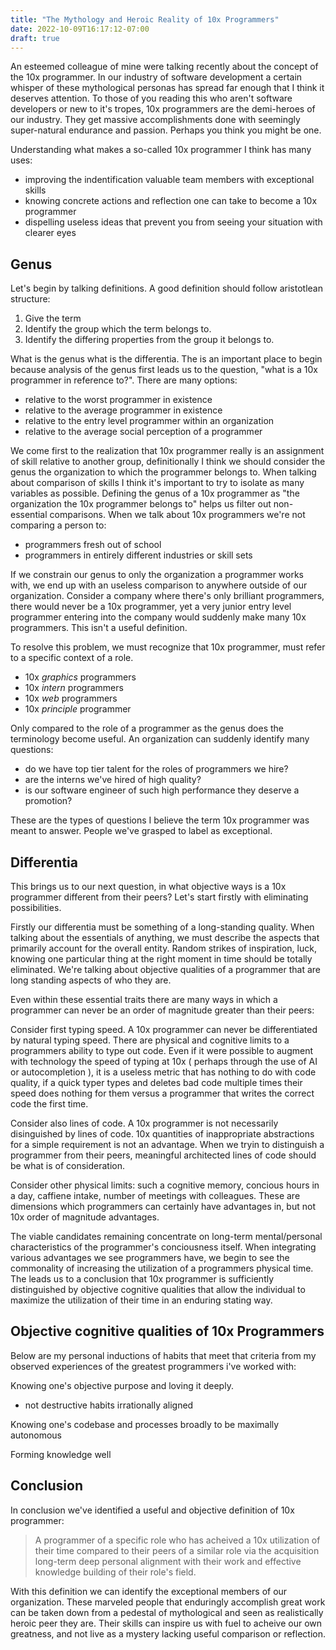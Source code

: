 ```yaml
---
title: "The Mythology and Heroic Reality of 10x Programmers"
date: 2022-10-09T16:17:12-07:00
draft: true
---
```


An esteemed colleague of mine were talking recently about the concept of the 10x programmer.  In our industry of software development a certain whisper of these mythological personas has spread far enough that I think it deserves attention. To those of you reading this who aren't software developers or new to it's tropes, 10x programmers are the demi-heroes of our industry.  They get massive accomplishments done with seemingly super-natural endurance and passion.  Perhaps you think you might be one.

Understanding what makes a so-called 10x programmer I think has many uses:

* improving the indentification valuable team members with exceptional skills
* knowing concrete actions and reflection one can take to become a 10x programmer
* dispelling useless ideas that prevent you from seeing your situation with clearer eyes

## Genus

Let's begin by talking definitions.  A good definition should follow aristotlean structure:

1. Give the term
2. Identify the group which the term belongs to.
3. Identify the differing properties from the group it belongs to.

What is the genus what is the differentia.  The is an important place to begin because analysis of the genus first leads us to the question, "what is a 10x programmer in reference to?".  There are many options:

* relative to the worst programmer in existence
* relative to the average programmer in existence
* relative to the entry level programmer within an organization
* relative to the average social perception of a programmer

We come first to the realization that 10x programmer really is an assignment of skill relative to another group, definitionally I think we should consider the genus the organization to which the programmer belongs to.  When talking about comparison of skills I think it's important to try to isolate as many variables as possible.  Defining the genus of a 10x programmer as "the organization the 10x programmer belongs to" helps us filter out non-essential comparisons.  When we talk about 10x programmers we're not comparing a person to:

* programmers fresh out of school
* programmers in entirely different industries or skill sets

If we constrain our genus to only the organization a programmer works with, we end up with an useless comparison to anywhere outside of our organization. Consider a company where there's only brilliant programmers, there would never be a 10x programmer, yet a very junior entry level programmer entering into the company would suddenly make many 10x programmers.  This isn't a useful definition.

To resolve this problem, we must recognize that 10x programmer, must refer to a specific context of a role.

* 10x *graphics* programmers
* 10x *intern* programmers
* 10x *web* programmers
* 10x *principle* programmer

Only compared to the role of a programmer as the genus does the terminology become useful.  An organization can suddenly identify many questions:

* do we have top tier talent for the roles of programmers we hire?
* are the interns we've hired of high quality?
* is our software engineer of such high performance they deserve a promotion?

These are the types of questions I believe the term 10x programmer was meant to answer.  People we've grasped to label as exceptional.

 ## Differentia

This brings us to our next question, in what objective ways is a 10x programmer different from their peers? Let's start firstly with eliminating possibilities.  

Firstly our differentia must be something of a long-standing quality.  When talking about the essentials of anything, we must describe the aspects that primarily account for the overall entity.  Random strikes of inspiration, luck, knowing one particular thing at the right moment in time should be totally eliminated.  We're talking about objective qualities of a programmer that are long standing aspects of who they are.

Even within these essential traits there are many ways in which a programmer can never be an order of magnitude greater than their peers:

Consider first typing speed.  A 10x programmer can never be differentiated by natural typing speed.  There are physical and cognitive limits to a programmers ability to type out code. Even if it were possible to augment with technology the speed of typing at 10x ( perhaps through the use of AI or autocompletion ), it is a useless metric that has nothing to do with code quality, if a quick typer types and deletes bad code multiple times their speed does nothing for them versus a programmer that writes the correct code the first time.

Consider also lines of code.  A 10x programmer is not necessarily disinguished by lines of code.  10x quantities of inappropriate abstractions for a simple requirement is not an advantage.  When we tryin to distinguish a programmer from their peers, meaningful architected lines of code should be what is of consideration. 

Consider other physical limits: such a cognitive memory, concious hours in a day, caffiene intake, number of meetings with colleagues.  These are dimensions which programmers can certainly have advantages in, but not 10x order of magnitude advantages.  

The viable candidates remaining concentrate on long-term mental/personal characteristics of the programmer's conciousness itself.  When integrating various advantages we see programmers have, we begin to see the commonality of increasing the utilization of a programmers physical time.  The leads us to a conclusion that 10x programmer is sufficiently distinguished by objective cognitive qualities that allow the individual to maximize the utilization of their time in an enduring stating way.

## Objective cognitive qualities of 10x Programmers

Below are my personal inductions of habits that meet that criteria from my observed experiences of the greatest programmers i've worked with:

Knowing one's objective purpose and loving it deeply.
- not destructive habits irrationally aligned

Knowing one's codebase and processes broadly to be maximally autonomous

Forming knowledge well

## Conclusion

In conclusion we've identified a useful and objective definition of 10x programmer:

> A programmer of a specific role who has acheived a 10x utilization of their time compared to their peers of a similar role via the acquisition long-term deep personal alignment with their work and effective knowledge building of their role's field.

With this definition we can identify the exceptional members of our organization.  These marveled people that enduringly accomplish great work can be taken down from a pedestal of mythological and seen as realistically heroic peer they are.  Their skills can inspire us with fuel to acheive our own greatness, and not live as a mystery lacking useful comparison or reflection.